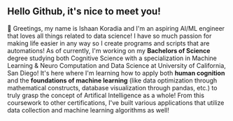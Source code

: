 ## Hello Github, it's nice to meet you!

<!-- Banner Here(?) -->

👋 Greetings, my name is Ishaan Koradia and I'm an aspiring AI/ML engineer that loves all things related to data science! I have so much passion for making life easier in any way so I create programs and scripts that are automations! As of currently, I'm working on my **Bachelors of Science** degree studying both Cognitive Science with a specialization in Machine Learning & Neuro Computation and Data Science at University of California, San Diego! It's here where I'm learning how to apply both **human cognition** and the **foundations of machine learning** (like data optimization through mathematical constructs, database visualization through pandas, etc.) to truly grasp the concept of Artifical Intelligence as a whole! From this coursework to other certifications, I've built various applications that utilize data collection and machine learning algorithms as well! <!-- Transition to tech stack then? -->

<!-- Tech Stack Here */  -->

<!-- - 🤔 Ask Me About -> Into Projects? -->
<!-- - 📫 How to reach me: ...  -->

<!--
**ishaankor/ishaankor** is a ✨ _special_ ✨ repository because its `README.md` (this file) appears on your GitHub profile.

Here are some ideas to get you started:

- 🔭 I’m currently working on ...
- 🌱 I’m currently learning ...
- 👯 I’m looking to collaborate on ...
- 🤔 I’m looking for help with ...
- 💬 Ask me about ...
- 📫 How to reach me: ...
- 😄 Pronouns: ...
- ⚡ Fun fact: ...
-->
